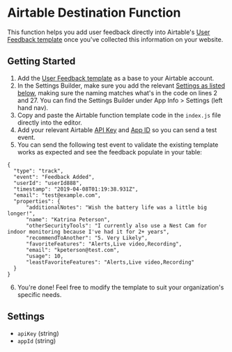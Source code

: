 # Airtable Destination Function

This function helps you add user feedback directly into Airtable's [User Feedback template](https://airtable.com/templates/product-design-and-ux/expoiiRjvXfMHtXtC/user-feedback) once you've collected this information on your website.

## Getting Started
1. Add the [User Feedback template](https://airtable.com/templates/product-design-and-ux/expoiiRjvXfMHtXtC/user-feedback) as a base to your Airtable account.
2. In the Settings Builder, make sure you add the relevant [Settings as listed below](#settings), making sure the naming matches what's in the code on lines 2 and 27. You can find the Settings Builder under App Info > Settings (left hand nav).
3. Copy and paste the Airtable function template code in the `index.js` file directly into the editor.
4. Add your relevant Airtable [API Key](https://airtable.com/account) and [App ID](https://community.airtable.com/t/what-is-the-app-id-where-do-i-find-it/2984) so you can send a test event.
5. You can send the following test event to validate the existing template works as expected and see the feedback populate in your table:
```
{
  "type": "track",
  "event": "Feedback Added",
  "userId": "userId888",
  "timestamp": "2019-04-08T01:19:38.931Z",
  "email": "test@example.com",
  "properties": {
      "additionalNotes": "Wish the battery life was a little big longer!",
      "name": "Katrina Peterson",
      "otherSecurityTools": "I currently also use a Nest Cam for indoor monitoring because I've had it for 2+ years",
      "recommendToAnother": "5. Very Likely",
      "favoriteFeatures": "Alerts,Live video,Recording",
      "email": "kpeterson@test.com",
      "usage": 10,
      "leastFavoriteFeatures": "Alerts,Live video,Recording" 
  }
}
```
6. You're done! Feel free to modify the template to suit your organization's specific needs.


## Settings

- `apiKey` (string) 
- `appId` (string) 
